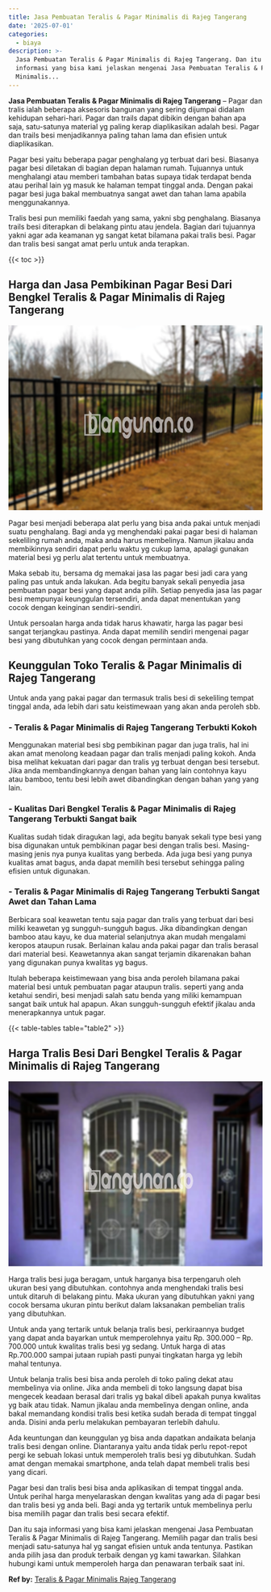 ```yaml
---
title: Jasa Pembuatan Teralis & Pagar Minimalis di Rajeg Tangerang
date: '2025-07-01'
categories:
  - biaya
description: >-
  Jasa Pembuatan Teralis & Pagar Minimalis di Rajeg Tangerang. Dan itu saja
  informasi yang bisa kami jelaskan mengenai Jasa Pembuatan Teralis & Pagar
  Minimalis...
---
```


**Jasa Pembuatan Teralis & Pagar Minimalis di Rajeg Tangerang** – Pagar dan tralis ialah beberapa aksesoris bangunan yang sering dijumpai didalam kehidupan sehari-hari. Pagar dan trails dapat dibikin dengan bahan apa saja, satu-satunya material yg paling kerap diaplikasikan adalah besi. Pagar dan trails besi menjadikannya paling tahan lama dan efisien untuk diaplikasikan.

Pagar besi yaitu beberapa pagar penghalang yg terbuat dari besi. Biasanya pagar besi diletakan di bagian depan halaman rumah. Tujuannya untuk menghalangi atau memberi tambahan batas supaya tidak terdapat benda atau perihal lain yg masuk ke halaman tempat tinggal anda. Dengan pakai pagar besi juga bakal membuatnya sangat awet dan tahan lama apabila menggunakannya.

Tralis besi pun memiliki faedah yang sama, yakni sbg penghalang. Biasanya trails besi diterapkan di belakang pintu atau jendela. Bagian dari tujuannya yakni agar ada keamanan yg sangat ketat bilamana pakai tralis besi. Pagar dan tralis besi sangat amat perlu untuk anda terapkan.

{{< toc >}}

## Harga dan Jasa Pembikinan Pagar Besi Dari Bengkel Teralis & Pagar Minimalis di Rajeg Tangerang

![Jasa Pembuatan Teralis & Pagar Minimalis di Rajeg Tangerang](/images/pagar-minimalis-murah-20.png)

Pagar besi menjadi beberapa alat perlu yang bisa anda pakai untuk menjadi suatu penghalang. Bagi anda yg menghendaki pakai pagar besi di halaman sekeliling rumah anda, maka anda harus membelinya. Namun jikalau anda membikinnya sendiri dapat perlu waktu yg cukup lama, apalagi gunakan material besi yg perlu alat tertentu untuk membuatnya.

Maka sebab itu, bersama dg memakai jasa las pagar besi jadi cara yang paling pas untuk anda lakukan. Ada begitu banyak sekali penyedia jasa pembuatan pagar besi yang dapat anda pilih. Setiap penyedia jasa las pagar besi mempunyai keunggulan tersendiri, anda dapat menentukan yang cocok dengan keinginan sendiri-sendiri.

Untuk persoalan harga anda tidak harus khawatir, harga las pagar besi sangat terjangkau pastinya. Anda dapat memilih sendiri mengenai pagar besi yang dibutuhkan yang cocok dengan permintaan anda.

## Keunggulan Toko Teralis & Pagar Minimalis di Rajeg Tangerang

Untuk anda yang pakai pagar dan termasuk tralis besi di sekeliling tempat tinggal anda, ada lebih dari satu keistimewaan yang akan anda peroleh sbb.

### \- Teralis & Pagar Minimalis di Rajeg Tangerang Terbukti Kokoh

Menggunakan material besi sbg pembikinan pagar dan juga tralis, hal ini akan amat menolong keadaan pagar dan tralis menjadi paling kokoh. Anda bisa melihat kekuatan dari pagar dan tralis yg terbuat dengan besi tersebut. Jika anda membandingkannya dengan bahan yang lain contohnya kayu atau bamboo, tentu besi lebih awet dibandingkan dengan bahan yang yang lain.

### \- Kualitas Dari Bengkel Teralis & Pagar Minimalis di Rajeg Tangerang Terbukti Sangat baik

Kualitas sudah tidak diragukan lagi, ada begitu banyak sekali type besi yang bisa digunakan untuk pembikinan pagar besi dengan tralis besi. Masing-masing jenis nya punya kualitas yang berbeda. Ada juga besi yang punya kualitas amat bagus, anda dapat memilih besi tersebut sehingga paling efisien untuk digunakan.

### \- Teralis & Pagar Minimalis di Rajeg Tangerang Terbukti Sangat Awet dan Tahan Lama

Berbicara soal keawetan tentu saja pagar dan tralis yang terbuat dari besi miliki keawetan yg sungguh-sungguh bagus. Jika dibandingkan dengan bamboo atau kayu, ke dua material selanjutnya akan mudah mengalami keropos ataupun rusak. Berlainan kalau anda pakai pagar dan tralis berasal dari material besi. Keawetannya akan sangat terjamin dikarenakan bahan yang digunakan punya kwalitas yg bagus.

Itulah beberapa keistimewaan yang bisa anda peroleh bilamana pakai material besi untuk pembuatan pagar ataupun tralis. seperti yang anda ketahui sendiri, besi menjadi salah satu benda yang miliki kemampuan sangat baik untuk hal apapun. Akan sungguh-sungguh efektif jikalau anda menerapkannya untuk pagar.

{{< table-tables table="table2" >}}

## Harga Tralis Besi Dari Bengkel Teralis & Pagar Minimalis di Rajeg Tangerang

![Jasa Pembuatan Teralis & Pagar Minimalis di Rajeg Tangerang](/images/teralis-minimalis-murah-18.png)

Harga tralis besi juga beragam, untuk harganya bisa terpengaruh oleh ukuran besi yang dibutuhkan. contohnya anda menghendaki tralis besi untuk ditaruh di belakang pintu. Maka ukuran yang dibutuhkan yakni yang cocok bersama ukuran pintu berikut dalam laksanakan pembelian tralis yang dibutuhkan.

Untuk anda yang tertarik untuk belanja tralis besi, perkiraannya budget yang dapat anda bayarkan untuk memperolehnya yaitu Rp. 300.000 – Rp. 700.000 untuk kwalitas tralis besi yg sedang. Untuk harga di atas Rp.700.000 sampai jutaan rupiah pasti punyai tingkatan harga yg lebih mahal tentunya.

Untuk belanja tralis besi bisa anda peroleh di toko paling dekat atau membelinya via online. Jika anda membeli di toko langsung dapat bisa mengecek keadaan berasal dari tralis yg bakal dibeli apakah punya kwalitas yg baik atau tidak. Namun jikalau anda membelinya dengan online, anda bakal memandang kondisi tralis besi ketika sudah berada di tempat tinggal anda. Disini anda perlu melakukan pembayaran terlebih dahulu.

Ada keuntungan dan keunggulan yg bisa anda dapatkan andaikata belanja tralis besi dengan online. Diantaranya yaitu anda tidak perlu repot-repot pergi ke sebuah lokasi untuk memperoleh tralis besi yg dibutuhkan. Sudah amat dengan memakai smartphone, anda telah dapat membeli tralis besi yang dicari.

Pagar besi dan tralis besi bisa anda aplikasikan di tempat tinggal anda. Untuk perihal harga menyelaraskan dengan kwalitas yang ada di pagar besi dan tralis besi yg anda beli. Bagi anda yg tertarik untuk membelinya perlu bisa memilih pagar dan tralis besi secara efektif.

Dan itu saja informasi yang bisa kami jelaskan mengenai Jasa Pembuatan Teralis & Pagar Minimalis di Rajeg Tangerang. Memilih pagar dan tralis besi menjadi satu-satunya hal yg sangat efisien untuk anda tentunya. Pastikan anda pilih jasa dan produk terbaik dengan yg kami tawarkan. Silahkan hubungi kami untuk memperoleh harga dan penawaran terbaik saat ini.

**Ref by:** [Teralis & Pagar Minimalis Rajeg Tangerang](https://id.wikipedia.org/wiki/Teralis)
